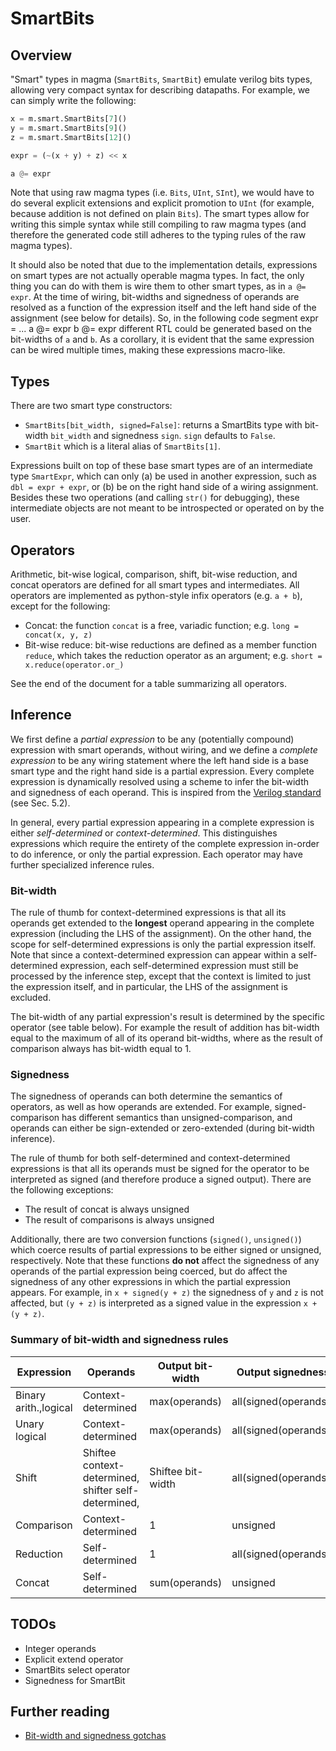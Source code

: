 # SmartBits

## Overview
"Smart" types in magma (`SmartBits`, `SmartBit`) emulate verilog bits types, allowing very compact syntax for describing datapaths. For example, we can simply write the following:

```python
x = m.smart.SmartBits[7]()
y = m.smart.SmartBits[9]()
z = m.smart.SmartBits[12]()

expr = (~(x + y) + z) << x

a @= expr
```

Note that using raw magma types (i.e. `Bits`, `UInt`, `SInt`), we would have to do several explicit extensions and explicit promotion to `UInt` (for example, because addition is not defined on plain `Bits`). The smart types allow for writing this simple syntax while still compiling to raw magma types (and therefore the generated code still adheres to the typing rules of the raw magma types).

It should also be noted that due to the implementation details, expressions on smart types are not actually operable magma types. In fact, the only thing you can do with them is wire them to other smart types, as in `a @= expr`. At the time of wiring, bit-widths and signedness of operands are resolved as a function of the expression itself and the left hand side of the assignment (see below for details). So, in the following code segment
    expr = ...
    a @= expr
    b @= expr
different RTL could be generated based on the bit-widths of `a` and `b`. As a corollary, it is evident that the same expression can be wired multiple times, making these expressions macro-like.

## Types
There are two smart type constructors:
* `SmartBits[bit_width, signed=False]`: returns a SmartBits type with bit-width `bit_width` and signedness `sign`. `sign` defaults to `False`.
* `SmartBit` which is a literal alias of `SmartBits[1]`.

Expressions built on top of these base smart types are of an intermediate type `SmartExpr`, which can only (a) be used in another expression, such as `dbl = expr + expr`, or (b) be on the right hand side of a wiring assignment. Besides these two operations (and calling `str()` for debugging), these intermediate objects are not meant to be introspected or operated on by the user.

## Operators
Arithmetic, bit-wise logical, comparison, shift, bit-wise reduction, and concat operators are defined for all smart types and intermediates. All operators are implemented as python-style infix operators (e.g. `a + b`), except for the following:
* Concat: the function `concat` is a free, variadic function; e.g. `long = concat(x, y, z)`
* Bit-wise reduce: bit-wise reductions are defined as a member function `reduce`, which takes the reduction operator as an argument; e.g. `short = x.reduce(operator.or_)`

See the end of the document for a table summarizing all operators.

## Inference
We first define a *partial expression* to be any (potentially compound) expression with smart operands, without wiring, and we define a *complete expression* to be any wiring statement where the left hand side is a base smart type and the right hand side is a partial expression. Every complete expression is dynamically resolved using a scheme to infer the bit-width and signedness of each operand. This is inspired from the [Verilog standard](https://www.eg.bucknell.edu/~csci320/2016-fall/wp-content/uploads/2015/08/verilog-std-1364-2005.pdf) (see Sec. 5.2).

In general, every partial expression appearing in a complete expression is either *self-determined* or *context-determined*. This distinguishes expressions which require the entirety of the complete expression in-order to do inference, or only the partial expression. Each operator may have further specialized inference rules.

### Bit-width
The rule of thumb for context-determined expressions is that all its operands get extended to the **longest** operand appearing in the complete expression (including the LHS of the assignment). On the other hand, the scope for self-determined expressions is only the partial expression itself. Note that since a context-determined expression can appear within a self-determined expression, each self-determined expression must still be processed by the inference step, except that the context is limited to just the expression itself, and in particular, the LHS of the assignment is excluded.

The bit-width of any partial expression's result is determined by the specific operator (see table below). For example the result of addition has bit-width equal to the maximum of all of its operand bit-widths, where as the result of comparison always has bit-width equal to 1.

### Signedness
The signedness of operands can both determine the semantics of operators, as well as how operands are extended. For example, signed-comparison has different semantics than unsigned-comparison, and operands can either be sign-extended or zero-extended (during bit-width inference).

The rule of thumb for both self-determined and context-determined expressions is that all its operands must be signed for the operator to be interpreted as signed (and therefore produce a signed output). There are the following exceptions:
* The result of concat is always unsigned
* The result of comparisons is always unsigned

Additionally, there are two conversion functions (`signed()`, `unsigned()`) which coerce results of partial expressions to be either signed or unsigned, respectively. Note that these functions **do not** affect the signedness of any operands of the partial expression being coerced, but do affect the signedness of any other expressions in which the partial expression appears. For example, in `x + signed(y + z)` the signedness of `y` and `z` is not affected, but `(y + z)` is interpreted as a signed value in the expression `x + (y + z)`.

### Summary of bit-width and signedness rules
| Expression             | Operands           | Output bit-width | Output signedness       |
|------------------------|--------------------|------------------|-------------------------|
| Binary arith.,logical  | Context-determined | max(operands)  | all(signed(operands)) |
| Unary logical          | Context-determined | max(operands)  | all(signed(operands)) |
| Shift                  | Shiftee context-determined, shifter self-determined, | Shiftee bit-width | all(signed(operands)) |
| Comparison             | Context-determined | 1                | unsigned                |
| Reduction              | Self-determined    | 1                | all(signed(operands)) |
| Concat                 | Self-determined    | sum(operands)  | unsigned |

## TODOs
* Integer operands
* Explicit extend operator
* SmartBits select operator
* Signedness for SmartBit

## Further reading
* [Bit-width and signedness gotchas](http://www.deepchip.com/items/0466-05.html)

